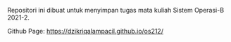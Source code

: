 Repositori ini dibuat untuk menyimpan tugas mata kuliah Sistem Operasi-B 2021-2.

Github Page: https://dzikriqalampacil.github.io/os212/
